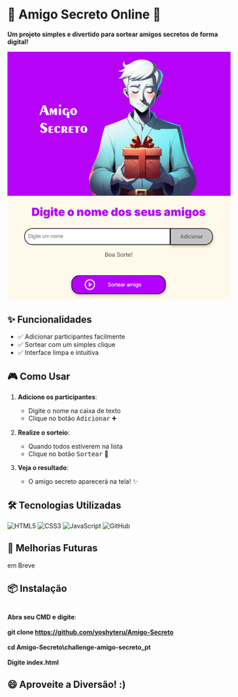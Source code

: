 # 🎄 Amigo Secreto Online 🎁

**Um projeto simples e divertido para sortear amigos secretos de forma digital!**

![Preview do Jogo](https://github.com/yoshyteru/Amigo-Secreto/blob/main/challenge-amigo-secreto_pt/assets/Interface.png)  

## ✨ Funcionalidades

- ✅ Adicionar participantes facilmente
- ✅ Sortear com um simples clique
- ✅ Interface limpa e intuitiva

## 🎮 Como Usar

1. **Adicione os participantes**:
   - Digite o nome na caixa de texto
   - Clique no botão <kbd>Adicionar</kbd> ➕

2. **Realize o sorteio**:
   - Quando todos estiverem na lista
   - Clique no botão <kbd>Sortear</kbd> 🎲

3. **Veja o resultado**:
   - O amigo secreto aparecerá na tela! ✨

## 🛠️ Tecnologias Utilizadas

<div align="left">
  <img src="https://img.shields.io/badge/HTML5-E34F26?style=for-the-badge&logo=html5&logoColor=white" alt="HTML5">
  <img src="https://img.shields.io/badge/CSS3-1572B6?style=for-the-badge&logo=css3&logoColor=white" alt="CSS3">
  <img src="https://img.shields.io/badge/JavaScript-F7DF1E?style=for-the-badge&logo=javascript&logoColor=black" alt="JavaScript">
  <img src="https://img.shields.io/badge/GitHub-100000?style=for-the-badge&logo=github&logoColor=white" alt="GitHub">
</div>

## 🚀 Melhorias Futuras
em Breve

## 📦 Instalação

 <br/>**Abra seu CMD e digite**: <br/>
 <br/>**git clone https://github.com/yoshyteru/Amigo-Secreto** <br/>
 <br/>**cd Amigo-Secreto\challenge-amigo-secreto_pt** <br/>
 <br/>**Digite index.html** <br/>

## 😄 Aproveite a Diversão! :)
